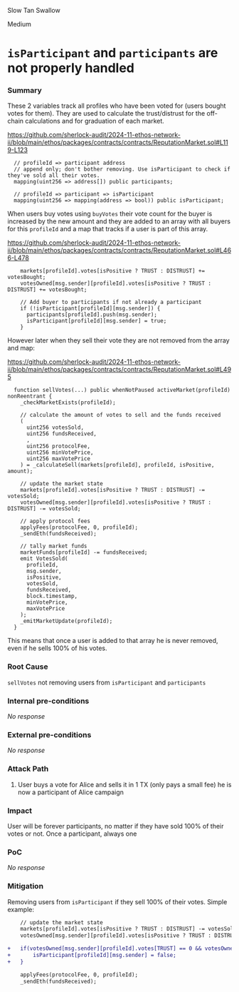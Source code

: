 Slow Tan Swallow

Medium

# `isParticipant` and `participants` are not properly handled

### Summary

These 2 variables track all profiles who have been voted for (users bought votes for them). They are used to calculate the trust/distrust for the off-chain calculations and for graduation of each market.

https://github.com/sherlock-audit/2024-11-ethos-network-ii/blob/main/ethos/packages/contracts/contracts/ReputationMarket.sol#L119-L123
```solidity
  // profileId => participant address
  // append only; don't bother removing. Use isParticipant to check if they've sold all their votes.
  mapping(uint256 => address[]) public participants;

  // profileId => participant => isParticipant
  mapping(uint256 => mapping(address => bool)) public isParticipant;
```


When users buy votes using `buyVotes` their vote count for the buyer is increased by the new amount and they are added to an array with all buyers for this `profileId` and a map that tracks if a user is part of this array.

https://github.com/sherlock-audit/2024-11-ethos-network-ii/blob/main/ethos/packages/contracts/contracts/ReputationMarket.sol#L466-L478
```solidity
    markets[profileId].votes[isPositive ? TRUST : DISTRUST] += votesBought;
    votesOwned[msg.sender][profileId].votes[isPositive ? TRUST : DISTRUST] += votesBought;

    // Add buyer to participants if not already a participant
    if (!isParticipant[profileId][msg.sender]) {
      participants[profileId].push(msg.sender);
      isParticipant[profileId][msg.sender] = true;
    }
```

However later when they sell their vote they are not removed from the array and map:

https://github.com/sherlock-audit/2024-11-ethos-network-ii/blob/main/ethos/packages/contracts/contracts/ReputationMarket.sol#L495
```solidity
  function sellVotes(...) public whenNotPaused activeMarket(profileId) nonReentrant {
    _checkMarketExists(profileId);

    // calculate the amount of votes to sell and the funds received
    (
      uint256 votesSold,
      uint256 fundsReceived,
      ,
      uint256 protocolFee,
      uint256 minVotePrice,
      uint256 maxVotePrice
    ) = _calculateSell(markets[profileId], profileId, isPositive, amount);

    // update the market state
    markets[profileId].votes[isPositive ? TRUST : DISTRUST] -= votesSold;
    votesOwned[msg.sender][profileId].votes[isPositive ? TRUST : DISTRUST] -= votesSold;

    // apply protocol fees
    applyFees(protocolFee, 0, profileId);
    _sendEth(fundsReceived);

    // tally market funds
    marketFunds[profileId] -= fundsReceived;
    emit VotesSold(
      profileId,
      msg.sender,
      isPositive,
      votesSold,
      fundsReceived,
      block.timestamp,
      minVotePrice,
      maxVotePrice
    );
    _emitMarketUpdate(profileId);
  }
```

This means that once  a user is added to that array he is never removed, even if  he sells 100% of his votes.

### Root Cause

`sellVotes` not removing users from `isParticipant` and `participants`

### Internal pre-conditions

_No response_

### External pre-conditions

_No response_

### Attack Path

1. User buys a vote for Alice and sells it in 1 TX (only pays a small fee) he is now a participant of Alice campaign


### Impact

User will be forever participants, no matter if they have sold 100% of their votes or not. Once a participant, always one

### PoC

_No response_

### Mitigation

Removing users from `isParticipant` if they sell 100% of their votes. Simple example:

```diff
    // update the market state
    markets[profileId].votes[isPositive ? TRUST : DISTRUST] -= votesSold;
    votesOwned[msg.sender][profileId].votes[isPositive ? TRUST : DISTRUST] -= votesSold;

+   if(votesOwned[msg.sender][profileId].votes[TRUST] == 0 && votesOwned[msg.sender][profileId].votes[DISTRUST] == 0){
+       isParticipant[profileId][msg.sender] = false;
+   }

    applyFees(protocolFee, 0, profileId);
    _sendEth(fundsReceived);
```